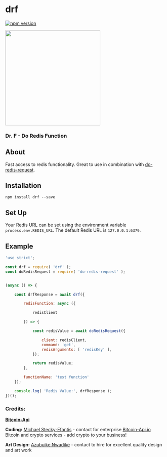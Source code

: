 # drf

[![npm version](https://badge.fury.io/js/drf.svg)](https://badge.fury.io/js/drf)

<img
    src="https://bitcoin-api.s3.amazonaws.com/documents/open-source/drf/DoctorF-by-Azubuike-Nwadike.png"
    width="300"
/>


### Dr. F - Do Redis Function


## About

Fast access to redis functionality. Great to use in combination with [do-redis-request](https://github.com/bitcoin-api/do-redis-request).


## Installation
```
npm install drf --save
```

## Set Up
Your Redis URL can be set using the environment variable `process.env.REDIS_URL`. The default Redis URL is `127.0.0.1:6379`.


## Example
```.js
'use strict';

const drf = require( 'drf' );
const doRedisRequest = require( 'do-redis-request' );


(async () => {

    const drfResponse = await drf({

        redisFunction: async ({

            redisClient

        }) => {

            const redisValue = await doRedisRequest({

                client: redisClient,
                command: 'get',
                redisArguments: [ 'redisKey' ],
            });

            return redisValue;
        },

        functionName: 'test function'
    });

    console.log( 'Redis Value:', drfResponse );
})();
```

### Credits:

**[Bitcoin-Api](https://github.com/bitcoin-api)**

**Coding:** [Michael Stecky-Efantis](https://www.linkedin.com/in/michael-se) - contact for enterprise [Bitcoin-Api.io](https://bitcoin-api.io) Bitcoin and crypto services - add crypto to your business!

**Art Design:** [Azubuike Nwadike](https://www.facebook.com/xbilldn) - contact to hire for excellent quality design and art work